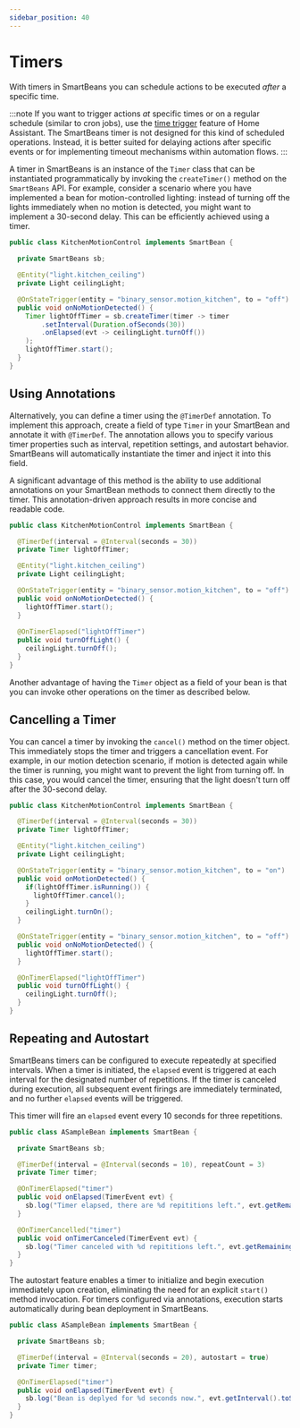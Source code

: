 ```yaml
---
sidebar_position: 40
---
```


# Timers

With timers in SmartBeans you can schedule actions to be executed _after_ a specific time.

:::note
If you want to trigger actions _at_ specific times or on a regular schedule (similar to cron jobs), use the [time trigger](../reference/trigger/time) 
feature of Home Assistant. The SmartBeans timer is not designed for this kind of scheduled operations. Instead, it is
better suited for delaying actions after specific events or for implementing timeout mechanisms within automation flows.
:::

A timer in SmartBeans is an instance of the `Timer` class that can be instantiated programmatically by invoking the 
`createTimer()` method on the `SmartBeans` API. For example, consider a scenario where you have implemented a bean for
motion-controlled lighting: instead of turning off the lights immediately when no motion is detected, you might want to
implement a 30-second delay. This can be efficiently achieved using a timer.

````java
public class KitchenMotionControl implements SmartBean {
  
  private SmartBeans sb;

  @Entity("light.kitchen_ceiling")
  private Light ceilingLight;

  @OnStateTrigger(entity = "binary_sensor.motion_kitchen", to = "off")
  public void onNoMotionDetected() {
    Timer lightOffTimer = sb.createTimer(timer -> timer
        .setInterval(Duration.ofSeconds(30))
        .onElapsed(evt -> ceilingLight.turnOff())
    );
    lightOffTimer.start();
  }
}
````

## Using Annotations

Alternatively, you can define a timer using the `@TimerDef` annotation. To implement this approach, create a field of 
type `Timer` in your SmartBean and annotate it with `@TimerDef`. The annotation allows you to specify various timer 
properties such as interval, repetition settings, and autostart behavior. SmartBeans will automatically instantiate 
the timer and inject it into this field.

A significant advantage of this method is the ability to use additional annotations on your SmartBean methods to connect
them directly to the timer. This annotation-driven approach results in more concise and readable code.

````java
public class KitchenMotionControl implements SmartBean {

  @TimerDef(interval = @Interval(seconds = 30))
  private Timer lightOffTimer;

  @Entity("light.kitchen_ceiling")
  private Light ceilingLight;

  @OnStateTrigger(entity = "binary_sensor.motion_kitchen", to = "off")
  public void onNoMotionDetected() {
    lightOffTimer.start();
  }
  
  @OnTimerElapsed("lightOffTimer")
  public void turnOffLight() {
    ceilingLight.turnOff();
  }
}
````

Another advantage of having the `Timer` object as a field of your bean is that you can invoke other operations on the timer 
as described below.

## Cancelling a Timer

You can cancel a timer by invoking the `cancel()` method on the timer object. This immediately stops the timer and 
triggers a cancellation event. For example, in our motion detection scenario, if motion is detected again while the 
timer is running, you might want to prevent the light from turning off. In this case, you would cancel the timer,
ensuring that the light doesn't turn off after the 30-second delay.

````java
public class KitchenMotionControl implements SmartBean {

  @TimerDef(interval = @Interval(seconds = 30))
  private Timer lightOffTimer;

  @Entity("light.kitchen_ceiling")
  private Light ceilingLight;

  @OnStateTrigger(entity = "binary_sensor.motion_kitchen", to = "on")
  public void onMotionDetected() {
    if(lightOffTimer.isRunning()) {
      lightOffTimer.cancel();
    }
    ceilingLight.turnOn();
  }

  @OnStateTrigger(entity = "binary_sensor.motion_kitchen", to = "off")
  public void onNoMotionDetected() {
    lightOffTimer.start();
  }

  @OnTimerElapsed("lightOffTimer")
  public void turnOffLight() {
    ceilingLight.turnOff();
  }
}
````

## Repeating and Autostart

SmartBeans timers can be configured to execute repeatedly at specified intervals. When a timer is initiated, the `elapsed`
event is triggered at each interval for the designated number of repetitions. If the timer is canceled during execution, 
all subsequent event firings are immediately terminated, and no further `elapsed` events will be triggered.

This timer will fire an `elapsed` event every 10 seconds for three repetitions.

````java
public class ASampleBean implements SmartBean {

  private SmartBeans sb;

  @TimerDef(interval = @Interval(seconds = 10), repeatCount = 3)
  private Timer timer;

  @OnTimerElapsed("timer")
  public void onElapsed(TimerEvent evt) {
    sb.log("Timer elapsed, there are %d repititions left.", evt.getRemainingRepeats());
  }

  @OnTimerCancelled("timer")
  public void onTimerCanceled(TimerEvent evt) {
    sb.log("Timer canceled with %d repititions left.", evt.getRemainingRepeats());
  }
}
````

The autostart feature enables a timer to initialize and begin execution immediately upon creation, eliminating the need 
for an explicit `start()` method invocation. For timers configured via annotations, execution starts automatically 
during bean deployment in SmartBeans.

````java
public class ASampleBean implements SmartBean {

  private SmartBeans sb;

  @TimerDef(interval = @Interval(seconds = 20), autostart = true)
  private Timer timer;

  @OnTimerElapsed("timer")
  public void onElapsed(TimerEvent evt) {
    sb.log("Bean is deplyed for %d seconds now.", evt.getInterval().toSeconds());
  }
}
````
